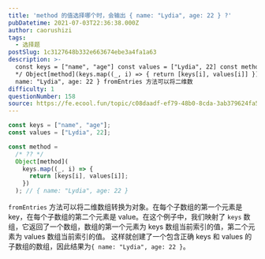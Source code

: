 ```yaml
---
title: 'method 的值选择哪个时，会输出 { name: "Lydia", age: 22 } ?'
pubDatetime: 2021-07-03T22:36:38.000Z
author: caorushizi
tags:
  - 选择题
postSlug: 1c3127648b332e663674ebe3a4fa1a63
description: >-
  const keys = ["name", "age"] const values = ["Lydia", 22] const method = /* ??
  */ Object[method](keys.map((_, i) => { return [keys[i], values[i]] })) // {
  name: "Lydia", age: 22 } fromEntries 方法可以将二维数
difficulty: 1
questionNumber: 158
source: https://fe.ecool.fun/topic/c08daadf-ef79-48b0-8cda-3ab379624fa5
---
```


```javascript
const keys = ["name", "age"];
const values = ["Lydia", 22];

const method =
  /* ?? */
  Object[method](
    keys.map((_, i) => {
      return [keys[i], values[i]];
    })
  ); // { name: "Lydia", age: 22 }
```

`fromEntries` 方法可以将二维数组转换为对象。在每个子数组的第一个元素是 key，在每个子数组的第二个元素是 value。在这个例子中，我们映射了 `keys` 数组，它返回了一个数组，数组的第一个元素为 keys 数组当前索引的值，第二个元素为 values 数组当前索引的值。
这样就创建了一个包含正确 keys 和 values 的子数组的数组，因此结果为`{ name: "Lydia", age: 22 }`。
